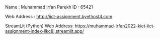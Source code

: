 Name : Muhammad irfan Parekh
ID : 65421


Web Address : http://iict-assignment.byethost4.com


StreamLit (Python) Web Address:
https://muhammad-irfan2022-kiet-iict-assignment-index-llkc8j.streamlit.app/
